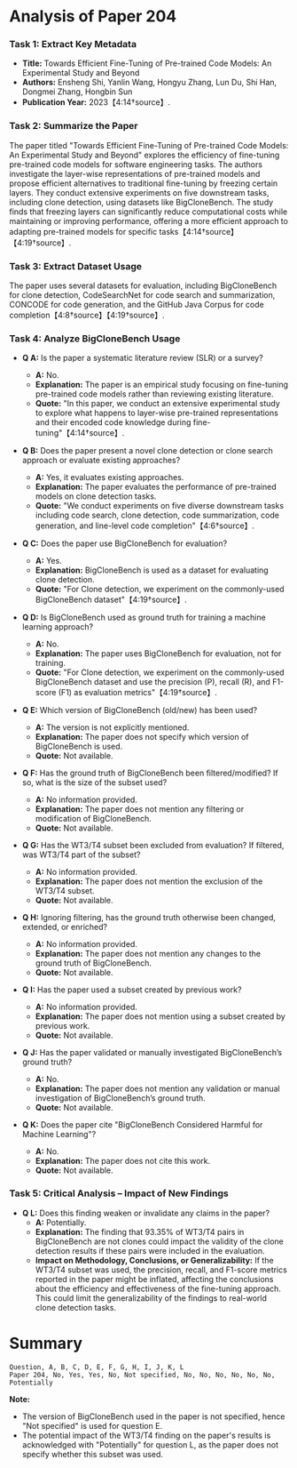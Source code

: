 # Analysis of Paper 204

### Task 1: Extract Key Metadata

- **Title:** Towards Efficient Fine-Tuning of Pre-trained Code Models: An Experimental Study and Beyond
- **Authors:** Ensheng Shi, Yanlin Wang, Hongyu Zhang, Lun Du, Shi Han, Dongmei Zhang, Hongbin Sun
- **Publication Year:** 2023【4:14†source】.

### Task 2: Summarize the Paper

The paper titled "Towards Efficient Fine-Tuning of Pre-trained Code Models: An Experimental Study and Beyond" explores the efficiency of fine-tuning pre-trained code models for software engineering tasks. The authors investigate the layer-wise representations of pre-trained models and propose efficient alternatives to traditional fine-tuning by freezing certain layers. They conduct extensive experiments on five downstream tasks, including clone detection, using datasets like BigCloneBench. The study finds that freezing layers can significantly reduce computational costs while maintaining or improving performance, offering a more efficient approach to adapting pre-trained models for specific tasks【4:14†source】【4:19†source】.

### Task 3: Extract Dataset Usage

The paper uses several datasets for evaluation, including BigCloneBench for clone detection, CodeSearchNet for code search and summarization, CONCODE for code generation, and the GitHub Java Corpus for code completion【4:8†source】【4:19†source】.

### Task 4: Analyze BigCloneBench Usage

- **Q A:** Is the paper a systematic literature review (SLR) or a survey?
  - **A:** No.
  - **Explanation:** The paper is an empirical study focusing on fine-tuning pre-trained code models rather than reviewing existing literature.
  - **Quote:** "In this paper, we conduct an extensive experimental study to explore what happens to layer-wise pre-trained representations and their encoded code knowledge during fine-tuning"【4:14†source】.

- **Q B:** Does the paper present a novel clone detection or clone search approach or evaluate existing approaches?
  - **A:** Yes, it evaluates existing approaches.
  - **Explanation:** The paper evaluates the performance of pre-trained models on clone detection tasks.
  - **Quote:** "We conduct experiments on five diverse downstream tasks including code search, clone detection, code summarization, code generation, and line-level code completion"【4:6†source】.

- **Q C:** Does the paper use BigCloneBench for evaluation?
  - **A:** Yes.
  - **Explanation:** BigCloneBench is used as a dataset for evaluating clone detection.
  - **Quote:** "For Clone detection, we experiment on the commonly-used BigCloneBench dataset"【4:19†source】.

- **Q D:** Is BigCloneBench used as ground truth for training a machine learning approach?
  - **A:** No.
  - **Explanation:** The paper uses BigCloneBench for evaluation, not for training.
  - **Quote:** "For Clone detection, we experiment on the commonly-used BigCloneBench dataset and use the precision (P), recall (R), and F1-score (F1) as evaluation metrics"【4:19†source】.

- **Q E:** Which version of BigCloneBench (old/new) has been used?
  - **A:** The version is not explicitly mentioned.
  - **Explanation:** The paper does not specify which version of BigCloneBench is used.
  - **Quote:** Not available.

- **Q F:** Has the ground truth of BigCloneBench been filtered/modified? If so, what is the size of the subset used?
  - **A:** No information provided.
  - **Explanation:** The paper does not mention any filtering or modification of BigCloneBench.
  - **Quote:** Not available.

- **Q G:** Has the WT3/T4 subset been excluded from evaluation? If filtered, was WT3/T4 part of the subset?
  - **A:** No information provided.
  - **Explanation:** The paper does not mention the exclusion of the WT3/T4 subset.
  - **Quote:** Not available.

- **Q H:** Ignoring filtering, has the ground truth otherwise been changed, extended, or enriched?
  - **A:** No information provided.
  - **Explanation:** The paper does not mention any changes to the ground truth of BigCloneBench.
  - **Quote:** Not available.

- **Q I:** Has the paper used a subset created by previous work?
  - **A:** No information provided.
  - **Explanation:** The paper does not mention using a subset created by previous work.
  - **Quote:** Not available.

- **Q J:** Has the paper validated or manually investigated BigCloneBench’s ground truth?
  - **A:** No.
  - **Explanation:** The paper does not mention any validation or manual investigation of BigCloneBench’s ground truth.
  - **Quote:** Not available.

- **Q K:** Does the paper cite "BigCloneBench Considered Harmful for Machine Learning"?
  - **A:** No.
  - **Explanation:** The paper does not cite this work.
  - **Quote:** Not available.

### Task 5: Critical Analysis – Impact of New Findings

- **Q L:** Does this finding weaken or invalidate any claims in the paper?
  - **A:** Potentially.
  - **Explanation:** The finding that 93.35% of WT3/T4 pairs in BigCloneBench are not clones could impact the validity of the clone detection results if these pairs were included in the evaluation.
  - **Impact on Methodology, Conclusions, or Generalizability:** If the WT3/T4 subset was used, the precision, recall, and F1-score metrics reported in the paper might be inflated, affecting the conclusions about the efficiency and effectiveness of the fine-tuning approach. This could limit the generalizability of the findings to real-world clone detection tasks.

# Summary

```plaintext
Question, A, B, C, D, E, F, G, H, I, J, K, L
Paper 204, No, Yes, Yes, No, Not specified, No, No, No, No, No, No, Potentially
```

**Note:**  
- The version of BigCloneBench used in the paper is not specified, hence "Not specified" is used for question E.
- The potential impact of the WT3/T4 finding on the paper's results is acknowledged with "Potentially" for question L, as the paper does not specify whether this subset was used.
